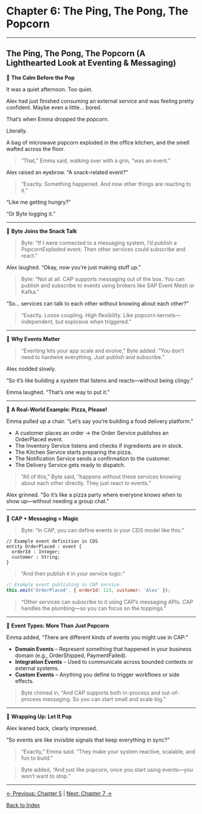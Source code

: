 # Chapter 6: The Ping, The Pong, The Popcorn

---

## The Ping, The Pong, The Popcorn (A Lighthearted Look at Eventing & Messaging)

🍿 **The Calm Before the Pop**

It was a quiet afternoon. Too quiet.

Alex had just finished consuming an external service and was feeling pretty confident. Maybe even a little… bored.

That’s when Emma dropped the popcorn.

Literally.

A bag of microwave popcorn exploded in the office kitchen, and the smell wafted across the floor.

> “That,” Emma said, walking over with a grin, “was an event.”

Alex raised an eyebrow. “A snack-related event?”

> “Exactly. Something happened. And now other things are reacting to it.”

“Like me getting hungry?”

“Or Byte logging it.”

---

📣 **Byte Joins the Snack Talk**

> Byte: “If I were connected to a messaging system, I’d publish a PopcornExploded event. Then other services could subscribe and react.”

Alex laughed. “Okay, now you’re just making stuff up.”

> Byte: “Not at all. CAP supports messaging out of the box. You can publish and subscribe to events using brokers like SAP Event Mesh or Kafka.”

“So… services can talk to each other without knowing about each other?”

> “Exactly. Loose coupling. High flexibility. Like popcorn kernels—independent, but explosive when triggered.”

---

🧠 **Why Events Matter**

> “Eventing lets your app scale and evolve,” Byte added. “You don’t need to hardwire everything. Just publish and subscribe.”

Alex nodded slowly.

“So it’s like building a system that listens and reacts—without being clingy.”

Emma laughed. “That’s one way to put it.”

---

🍕 **A Real-World Example: Pizza, Please!**

Emma pulled up a chair. “Let’s say you’re building a food delivery platform.”

- A customer places an order → the Order Service publishes an OrderPlaced event.
- The Inventory Service listens and checks if ingredients are in stock.
- The Kitchen Service starts preparing the pizza.
- The Notification Service sends a confirmation to the customer.
- The Delivery Service gets ready to dispatch.

> “All of this,” Byte said, “happens without these services knowing about each other directly. They just react to events.”

Alex grinned. “So it’s like a pizza party where everyone knows when to show up—without needing a group chat.”

---

🧩 **CAP + Messaging = Magic**

> Byte: “In CAP, you can define events in your CDS model like this:”

```cds
// Example event definition in CDS
entity OrderPlaced : event {
  orderId : Integer;
  customer : String;
}
```

> “And then publish it in your service logic:”

```js
// Example event publishing in CAP service
this.emit('OrderPlaced', { orderId: 123, customer: 'Alex' });
```

> “Other services can subscribe to it using CAP’s messaging APIs. CAP handles the plumbing—so you can focus on the toppings.”

---

🔄 **Event Types: More Than Just Popcorn**

Emma added, “There are different kinds of events you might use in CAP:”

- **Domain Events** – Represent something that happened in your business domain (e.g., OrderShipped, PaymentFailed).
- **Integration Events** – Used to communicate across bounded contexts or external systems.
- **Custom Events** – Anything you define to trigger workflows or side effects.

> Byte chimed in, “And CAP supports both in-process and out-of-process messaging. So you can start small and scale big.”

---

🎉 **Wrapping Up: Let It Pop**

Alex leaned back, clearly impressed.

“So events are like invisible signals that keep everything in sync?”

> “Exactly,” Emma said. “They make your system reactive, scalable, and fun to build.”

> Byte added, “And just like popcorn, once you start using events—you won’t want to stop.”

---

[← Previous: Chapter 5](Chapter-5.md) | [Next: Chapter 7 →](Chapter-7.md)

[Back to Index](README.md)
